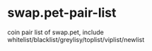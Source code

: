 # swap.pet-pair-list
coin pair list of swap.pet, include whitelist/blacklist/greylisy/toplist/viplist/newlist
